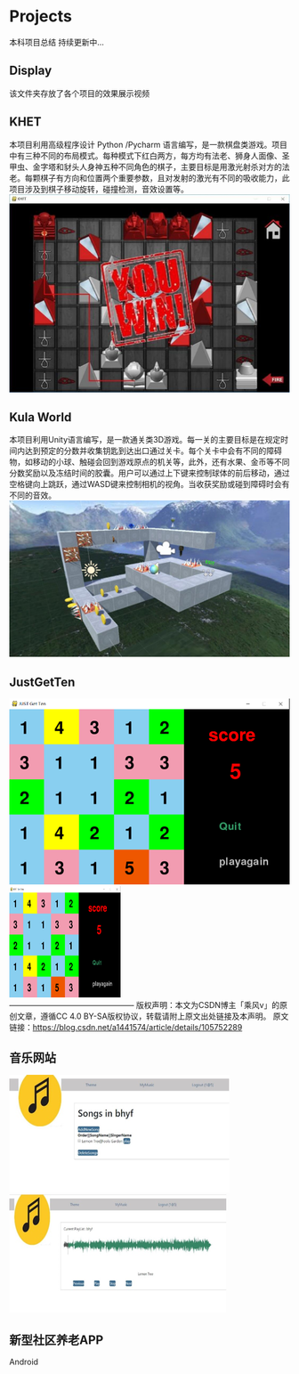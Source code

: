 # Projects  
本科项目总结  持续更新中...

## Display
该文件夹存放了各个项目的效果展示视频

## KHET
本项目利用高级程序设计 Python /Pycharm 语言编写，是一款棋盘类游戏。项目中有三种不同的布局模式。每种模式下红白两方，每方均有法老、狮身人面像、圣甲虫、金字塔和豺头人身神五种不同角色的棋子，主要目标是用激光射杀对方的法老。每颗棋子有方向和位置两个重要参数，且对发射的激光有不同的吸收能力，此项目涉及到棋子移动旋转，碰撞检测，音效设置等。
![image](https://github.com/Sunxy11/Projects/blob/main/Display/KHET.png)

## Kula World
本项目利用Unity语言编写，是一款通关类3D游戏。每一关的主要目标是在规定时间内达到预定的分数并收集钥匙到达出口通过关卡。每个关卡中会有不同的障碍物，如移动的小球、触碰会回到游戏原点的机关等，此外，还有水果、金币等不同分数奖励以及冻结时间的胶囊。用户可以通过上下键来控制球体的前后移动，通过空格键向上跳跃，通过WASD键来控制相机的视角。当收获奖励或碰到障碍时会有不同的音效。
![image](https://github.com/Sunxy11/Projects/blob/main/Display/KW.png)

## JustGetTen
![image](https://github.com/Sunxy11/Projects/blob/main/Display/JGT.png)
<img src="https://github.com/Sunxy11/Projects/blob/main/Display/JGT.png" width="200" height="200"/><br/>
————————————————
版权声明：本文为CSDN博主「乘风v」的原创文章，遵循CC 4.0 BY-SA版权协议，转载请附上原文出处链接及本声明。
原文链接：https://blog.csdn.net/a1441574/article/details/105752289
## 音乐网站
![image](https://github.com/Sunxy11/Projects/blob/main/Display/ASP1.png)
![image](https://github.com/Sunxy11/Projects/blob/main/Display/ASP2.png)

## 新型社区养老APP
Android
